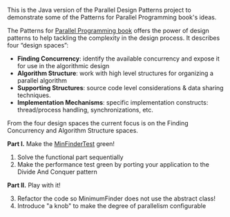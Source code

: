This is the Java version of the Parallel Design Patterns project to demonstrate some of the Patterns for Parallel Programming book's ideas. 

The Patterns for [Parallel Programming book](http://www.amazon.com/Patterns-Parallel-Programming-Timothy-Mattson/dp/0321228111)
 offers the power of design patterns to help tackling the complexity in the design process. It describes four “design spaces”:

* **Finding Concurrency**: identify the available concurrency and expose it for use in the algorithmic design
* **Algorithm Structure**: work with high level structures for organizing a parallel algorithm
* **Supporting Structures**: source code level considerations & data sharing techniques.
* **Implementation Mechanisms**: specific implementation constructs:  thread/process handling, synchronizations, etc.

From the four design spaces the current focus is on the Finding Concurrency and Algorithm Structure spaces. 

**Part I.** Make the [MinFinderTest](src/test/java/org/lscc/minfinder/MinValueFinderTest.java) green! 

1. Solve the functional part sequentially
2. Make the performance test green by porting your application to the Divide And Conquer pattern

**Part II.** Play with it! 

3. Refactor the code so MinimumFinder does not use the abstract class!
4. Introduce "a knob" to make the degree of parallelism configurable


